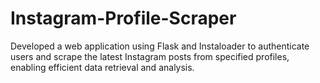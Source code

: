 # Instagram-Profile-Scraper
Developed a web application using Flask and Instaloader to authenticate users and scrape the latest Instagram posts from specified profiles, enabling efficient data retrieval and analysis.
